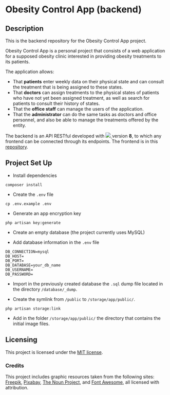 # Obesity Control App (backend)

## Description
This is the backend repository for the Obesity Control App project.

Obesity Control App is a personal project that consists of a web application for a supposed obesity clinic interested in providing obesity treatments to its patients.

The application allows:
- That **patients** enter weekly data on their physical state and can consult the treatment that is being assigned to these states.
- That **doctors** can assign treatments to the physical states of patients who have not yet been assigned treatment, as well as search for patients to consult their history of states.
- That the **office staff** can manage the users of the application.
- That the **administrator** can do the same tasks as doctors and office personnel, and also be able to manage the treatments offered by the entity.

The backend is an API RESTful developed with <a href="https://laravel.com/" target="_blank"> <img src="public/favicon.ico"> </a> version **8**, to which any frontend can be connected through its endpoints.
The frontend is in this [repository](https://github.com/noxxic3/o-c-a-frontend).

## Project Set Up

* Install dependencies
```
composer install
```

* Create the `.env` file
```
cp .env.example .env
```

* Generate an app encryption key
```
php artisan key:generate
```

* Create an empty database (the project currently uses MySQL)

* Add database information in the `.env` file
```
DB_CONNECTION=mysql
DB_HOST=
DB_PORT=
DB_DATABASE=your_db_name
DB_USERNAME=
DB_PASSWORD=
```

* Import in the previously created database the `.sql` dump file located in the directory `/database/_dump`.

* Create the symlink from `/public` to  `/storage/app/public/`.
```
php artisan storage:link
```

* Add in the folder `/storage/app/public/` the directory that contains the initial image files.


<!---
### Endpoints (API REST routes)

List the routes? It would be a long list and also, these are already on the frontend.
-->

<!---
## Contribution (Forking)
-->

## Licensing
This project is licensed under the <a href="https://opensource.org/licenses/MIT" target="_blank">MIT license</a>.  

### Credits
This project includes graphic resources taken from the following sites: 
<a href="https://www.freepik.com/" target="_blank">Freepik</a>, 
<a href="https://pixabay.com/" target="_blank">Pixabay</a>, 
<a href="https://thenounproject.com/" target="_blank">The Noun Project</a>, and 
<a href="https://fontawesome.com/" target="_blank">Font Awesome</a>, all licensed with attribution.